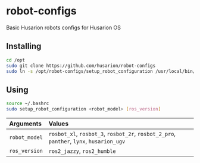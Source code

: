 # robot-configs

Basic Husarion robots configs for Husarion OS

## Installing

```bash
cd /opt
sudo git clone https://github.com/husarion/robot-configs
sudo ln -s /opt/robot-configs/setup_robot_configuration /usr/local/bin/setup_robot_configuration
```

## Using

```bash
source ~/.bashrc
sudo setup_robot_configuration <robot_model> [ros_version]
```

| Arguments         | Values                                   |
| :--------------- | :------------------------------------------------- |
| `robot_model`    | `rosbot_xl`, `rosbot_3`, `rosbot_2r`, `rosbot_2_pro`, `panther`, `lynx`, `husarion_ugv` |
| `ros_version`    | `ros2_jazzy`, `ros2_humble`                        |

